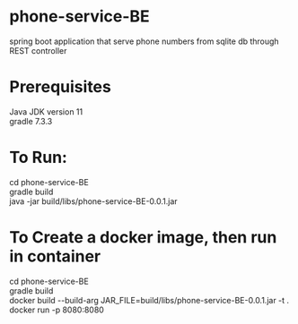 # phone-service-BE
spring boot application that serve phone numbers from sqlite db through REST controller  

# Prerequisites
Java JDK version 11  
gradle 7.3.3  

# To Run:
cd phone-service-BE  
gradle build  
java -jar build/libs/phone-service-BE-0.0.1.jar  

# To Create a docker image, then run in container
cd phone-service-BE  
gradle build  
docker build --build-arg JAR_FILE=build/libs/phone-service-BE-0.0.1.jar -t <image-name> .  
docker run -p 8080:8080 <image-name>  
